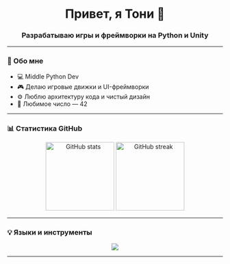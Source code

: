 <!-- Приветствие -->
<h1 align="center">Привет, я Тони 👋</h1>
<h3 align="center">Разрабатываю игры и фреймворки на Python и Unity</h3>

---

### 🧠 Обо мне
- 💻 Middle Python Dev
- 🎮 Делаю игровые движки и UI-фреймворки
- ⚙️ Люблю архитектуру кода и чистый дизайн
- 🧩 Любимое число — 42

---

### 📊 Статистика GitHub

<p align="center">
  <img src="https://github-readme-stats.vercel.app/api?username=AlmazCode&show_icons=true&theme=tokyonight" alt="GitHub stats" height="160" />
  <img src="https://github-readme-streak-stats.herokuapp.com/?user=AlmazCode&theme=tokyonight" alt="GitHub streak" height="160" />
</p>

---

### 💡 Языки и инструменты
<p align="center">
  <img src="https://skillicons.dev/icons?i=python,cpp,unity,git,discord,bots,c#,pygame" />
</p>

---
